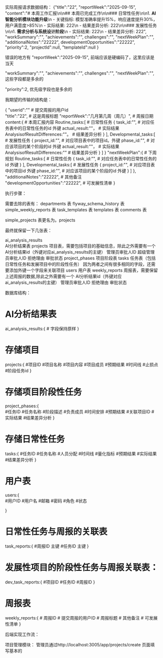 
实际周报请求数据结构：
{"title":"22",
"reportWeek":"2025-09-15",  
"content":"# 本周工作汇报\n\n## 本周已完成工作\n\n### 日常性任务\n\n1. **AI智能分析模块功能升级**\n   - 关键指标: 模型准确率提升15%，响应速度提升30%，用户满意度>85%\n   - 实际结果: 222\n   - 结果差异分析: 222\n\n### 发展性任务\n\n1. **需求分析与系统设计阶段**\n   - 实际结果: 222\n   - 结果差异分析: 222",
"workSummary":"",
"achievements":"",
challenges":"",
"nextWeekPlan":"",
"additionalNotes":"22222",
developmentOpportunities":"22222",
"priority":2,
"projectId":null,
"templateId":null
}

错误的地方有
"reportWeek":"2025-09-15",  前端应该是硬编码了，这里应该是当天

"workSummary":"",
"achievements":"",
challenges":"",
"nextWeekPlan":"",   这些字段都是多余的


"priority":2,  优先级字段也是多余的


我期望的传输的结构是：

{
 "userid":""   # 提交周报的用户id    
"title":"22",      # 这是周报标题
"reportWeek":"几月第几周（周几）",  # 周报日期
content:{               # 本周汇报内容 
  Routine_tasks:[    #  日常性任务
    {
      task_id:"",        # 对应任务表中的日常性任务的id 外键
      actual_result:""，       # 实际结果
      AnalysisofResultDifferences:""。   # 结果差异分析
    }
  ],
  Developmental_tasks:[        #  发展性任务
    {
      project_id:"",      # 对应项目表中的项目id。外键
      phase_id:"",        #   对应该项目的某个阶段的id  外键
      actual_result:""，   #  实际结果
      AnalysisofResultDifferences:""    # 结果差异分析
    }
  ]
}
"nextWeekPlan":{      # 下周规划
   Routine_tasks:[    #  日常性任务
    {
      task_id:"",     # 对应任务表中的日常性任务的id 外键
    }
  ],
  Developmental_tasks:[      #  发展性任务
    {
      project_id:"",    # 对应项目表中的项目id  外键
      phase_id:"",      #   对应该项目的某个阶段的id   外键
    }
  ]
},
"additionalNotes":"22222",    # 其他备注
"developmentOpportunities":"22222",   # 可发展性清单
}

 


执行步骤：

需要去除的表有：
departments 表
flyway_schema_history 表
simple_weekly_reports 表
task_templates 表
templates 表
comments 表

simple_projects 表更名为。projects


最终就保留一下几张表：

ai_analysis_results   
  AI分析结果表
projects
  项目表，需要包括项目的基础信息，除此之外需要有一个 AI分析结果id（外键对应ai_analysis_results的主键）  管理员审批人ID  超级管理员审批人ID 拒绝理由 审批状态
project_phases
  项目阶段表
tasks
  任务表（包括日常性任务和发展项目中的阶段性任务） 因为两者之间有很多相同的字段，还需要添加外键一个字段来关联项目
users
  用户表
weekly_reports
  周报表，需要保留上述周报的数据,除此之外需要有一个 AI分析结果id（外键对应ai_analysis_results的主键）  管理员审批人ID  拒绝理由 审批状态



数据库结构：
# AI分析结果表
ai_analysis_results:{
          # 字段保持原样
}
# 存储项目
projects:{
          #项目ID
          #项目名称 
          #项目内容
          #项目成员
          #预期结果
          #时间线
          #止损点
          #阶段任务id
}
# 存储项目阶段性任务
project_phases:{         
          #任务ID
          #任务名称
          #阶段描述
          #负责成员
          #时间安排
          #预期结果
          #关联项目ID
          #实际结果
          #结果差异分析
}
# 存储日常性任务
tasks:{
          #任务ID
          #任务名称
          #人员分配
          #时间线
          #量化指标
          #预期结果
          #实际结果
          #结果差异分析
}
# 用户表
users:{   
          #用户ID
          #用户名
          #邮箱
          #密码
          #角色
          #状态

}

# 日常性任务与周报的关联表
task_reports:{
          #周报ID 主键
          #任务ID 主键
}

# 发展性项目的阶段性任务与周报关联表：
dev_task_reports:{
          #项目ID
          #任务ID
          #周报ID
}

# 周报表
weekly_reports:{
          # 周报ID
          # 提交周报的用户ID
          # 周报标题
          # 其他备注
          # 可发展性清单
}



后端实现工作流：

项目管理模块：
  管理员通过http://localhost:3005/app/projects/create 页面填写基本的